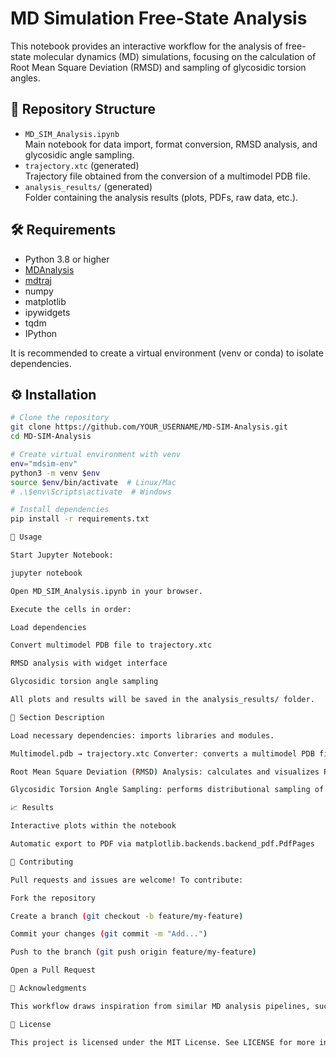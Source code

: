 # MD Simulation Free-State Analysis

This notebook provides an interactive workflow for the analysis of free-state molecular dynamics (MD) simulations, focusing on the calculation of Root Mean Square Deviation (RMSD) and sampling of glycosidic torsion angles.

## 📂 Repository Structure

- `MD_SIM_Analysis.ipynb`  
  Main notebook for data import, format conversion, RMSD analysis, and glycosidic angle sampling.
- `trajectory.xtc` (generated)  
  Trajectory file obtained from the conversion of a multimodel PDB file.
- `analysis_results/` (generated)  
  Folder containing the analysis results (plots, PDFs, raw data, etc.).

## 🛠️ Requirements

- Python 3.8 or higher
- [MDAnalysis](https://www.mdanalysis.org/)
- [mdtraj](https://mdtraj.org/)
- numpy
- matplotlib
- ipywidgets
- tqdm
- IPython

It is recommended to create a virtual environment (venv or conda) to isolate dependencies.

## ⚙️ Installation

```bash
# Clone the repository
git clone https://github.com/YOUR_USERNAME/MD-SIM-Analysis.git
cd MD-SIM-Analysis

# Create virtual environment with venv
env="mdsim-env"
python3 -m venv $env
source $env/bin/activate  # Linux/Mac
# .\$env\Scripts\activate  # Windows

# Install dependencies
pip install -r requirements.txt

🚀 Usage

Start Jupyter Notebook:

jupyter notebook

Open MD_SIM_Analysis.ipynb in your browser.

Execute the cells in order:

Load dependencies

Convert multimodel PDB file to trajectory.xtc

RMSD analysis with widget interface

Glycosidic torsion angle sampling

All plots and results will be saved in the analysis_results/ folder.

📝 Section Description

Load necessary dependencies: imports libraries and modules.

Multimodel.pdb → trajectory.xtc Converter: converts a multimodel PDB file into a usable XTC trajectory file.

Root Mean Square Deviation (RMSD) Analysis: calculates and visualizes RMSD relative to a reference structure.

Glycosidic Torsion Angle Sampling: performs distributional sampling of glycosidic angles (phi/psi) throughout the simulation.

📈 Results

Interactive plots within the notebook

Automatic export to PDF via matplotlib.backends.backend_pdf.PdfPages

🤝 Contributing

Pull requests and issues are welcome! To contribute:

Fork the repository

Create a branch (git checkout -b feature/my-feature)

Commit your changes (git commit -m "Add...")

Push to the branch (git push origin feature/my-feature)

Open a Pull Request

🙏 Acknowledgments

This workflow draws inspiration from similar MD analysis pipelines, such as the work by Smith et al. (2024) on free-state carbohydrate dynamics and Lee & Zhao (2023) on glycosidic torsion sampling. If you find this workflow useful, please consider sharing it with your colleagues, research network, or anyone interested in MD analysis. Your support helps the community grow!

📜 License

This project is licensed under the MIT License. See LICENSE for more information.
